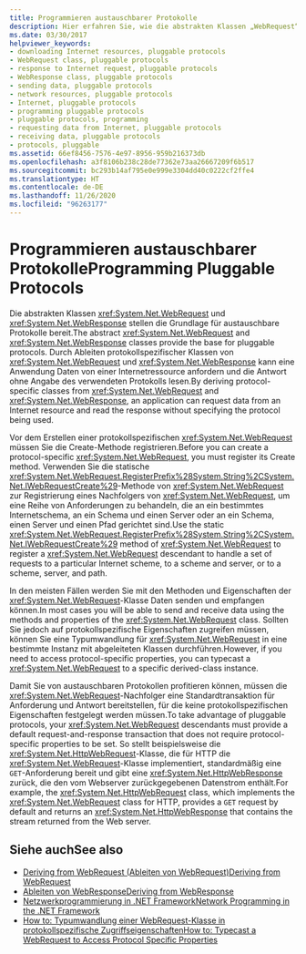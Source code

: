 ```yaml
---
title: Programmieren austauschbarer Protokolle
description: Hier erfahren Sie, wie die abstrakten Klassen „WebRequest“ und „WebResponse“ austauschbare Protokolle unterstützen, die es einer Anwendung ermöglichen, Daten ohne Angabe eines Protokolls abzurufen.
ms.date: 03/30/2017
helpviewer_keywords:
- downloading Internet resources, pluggable protocols
- WebRequest class, pluggable protocols
- response to Internet request, pluggable protocols
- WebResponse class, pluggable protocols
- sending data, pluggable protocols
- network resources, pluggable protocols
- Internet, pluggable protocols
- programming pluggable protocols
- pluggable protocols, programming
- requesting data from Internet, pluggable protocols
- receiving data, pluggable protocols
- protocols, pluggable
ms.assetid: 66ef8456-7576-4e97-8956-959b216373db
ms.openlocfilehash: a3f8106b238c28de77362e73aa26667209f6b517
ms.sourcegitcommit: bc293b14af795e0e999e3304dd40c0222cf2ffe4
ms.translationtype: HT
ms.contentlocale: de-DE
ms.lasthandoff: 11/26/2020
ms.locfileid: "96263177"
---
```

# <a name="programming-pluggable-protocols"></a><span data-ttu-id="e70f4-103">Programmieren austauschbarer Protokolle</span><span class="sxs-lookup"><span data-stu-id="e70f4-103">Programming Pluggable Protocols</span></span>

<span data-ttu-id="e70f4-104">Die abstrakten Klassen <xref:System.Net.WebRequest> und <xref:System.Net.WebResponse> stellen die Grundlage für austauschbare Protokolle bereit.</span><span class="sxs-lookup"><span data-stu-id="e70f4-104">The abstract <xref:System.Net.WebRequest> and <xref:System.Net.WebResponse> classes provide the base for pluggable protocols.</span></span> <span data-ttu-id="e70f4-105">Durch Ableiten protokollspezifischer Klassen von <xref:System.Net.WebRequest> und <xref:System.Net.WebResponse> kann eine Anwendung Daten von einer Internetressource anfordern und die Antwort ohne Angabe des verwendeten Protokolls lesen.</span><span class="sxs-lookup"><span data-stu-id="e70f4-105">By deriving protocol-specific classes from <xref:System.Net.WebRequest> and <xref:System.Net.WebResponse>, an application can request data from an Internet resource and read the response without specifying the protocol being used.</span></span>  
  
 <span data-ttu-id="e70f4-106">Vor dem Erstellen einer protokollspezifischen <xref:System.Net.WebRequest> müssen Sie die Create-Methode registrieren.</span><span class="sxs-lookup"><span data-stu-id="e70f4-106">Before you can create a protocol-specific <xref:System.Net.WebRequest>, you must register its Create method.</span></span> <span data-ttu-id="e70f4-107">Verwenden Sie die statische <xref:System.Net.WebRequest.RegisterPrefix%28System.String%2CSystem.Net.IWebRequestCreate%29>-Methode von <xref:System.Net.WebRequest> zur Registrierung eines Nachfolgers von <xref:System.Net.WebRequest>, um eine Reihe von Anforderungen zu behandeln, die an ein bestimmtes Internetschema, an ein Schema und einen Server oder an ein Schema, einen Server und einen Pfad gerichtet sind.</span><span class="sxs-lookup"><span data-stu-id="e70f4-107">Use the static <xref:System.Net.WebRequest.RegisterPrefix%28System.String%2CSystem.Net.IWebRequestCreate%29> method of <xref:System.Net.WebRequest> to register a <xref:System.Net.WebRequest> descendant to handle a set of requests to a particular Internet scheme, to a scheme and server, or to a scheme, server, and path.</span></span>  
  
 <span data-ttu-id="e70f4-108">In den meisten Fällen werden Sie mit den Methoden und Eigenschaften der <xref:System.Net.WebRequest>-Klasse Daten senden und empfangen können.</span><span class="sxs-lookup"><span data-stu-id="e70f4-108">In most cases you will be able to send and receive data using the methods and properties of the <xref:System.Net.WebRequest> class.</span></span> <span data-ttu-id="e70f4-109">Sollten Sie jedoch auf protokollspezifische Eigenschaften zugreifen müssen, können Sie eine Typumwandlung für <xref:System.Net.WebRequest> in eine bestimmte Instanz mit abgeleiteten Klassen durchführen.</span><span class="sxs-lookup"><span data-stu-id="e70f4-109">However, if you need to access protocol-specific properties, you can typecast a <xref:System.Net.WebRequest> to a specific derived-class instance.</span></span>  
  
 <span data-ttu-id="e70f4-110">Damit Sie von austauschbaren Protokollen profitieren können, müssen die <xref:System.Net.WebRequest>-Nachfolger eine Standardtransaktion für Anforderung und Antwort bereitstellen, für die keine protokollspezifischen Eigenschaften festgelegt werden müssen.</span><span class="sxs-lookup"><span data-stu-id="e70f4-110">To take advantage of pluggable protocols, your <xref:System.Net.WebRequest> descendants must provide a default request-and-response transaction that does not require protocol-specific properties to be set.</span></span> <span data-ttu-id="e70f4-111">So stellt beispielsweise die <xref:System.Net.HttpWebRequest>-Klasse, die für HTTP die <xref:System.Net.WebRequest>-Klasse implementiert, standardmäßig eine `GET`-Anforderung bereit und gibt eine <xref:System.Net.HttpWebResponse> zurück, die den vom Webserver zurückgegebenen Datenstrom enthält.</span><span class="sxs-lookup"><span data-stu-id="e70f4-111">For example, the <xref:System.Net.HttpWebRequest> class, which implements the <xref:System.Net.WebRequest> class for HTTP, provides a `GET` request by default and returns an <xref:System.Net.HttpWebResponse> that contains the stream returned from the Web server.</span></span>  
  
## <a name="see-also"></a><span data-ttu-id="e70f4-112">Siehe auch</span><span class="sxs-lookup"><span data-stu-id="e70f4-112">See also</span></span>

- [<span data-ttu-id="e70f4-113">Deriving from WebRequest (Ableiten von WebRequest)</span><span class="sxs-lookup"><span data-stu-id="e70f4-113">Deriving from WebRequest</span></span>](deriving-from-webrequest.md)
- [<span data-ttu-id="e70f4-114">Ableiten von WebResponse</span><span class="sxs-lookup"><span data-stu-id="e70f4-114">Deriving from WebResponse</span></span>](deriving-from-webresponse.md)
- [<span data-ttu-id="e70f4-115">Netzwerkprogrammierung in .NET Framework</span><span class="sxs-lookup"><span data-stu-id="e70f4-115">Network Programming in the .NET Framework</span></span>](index.md)
- [<span data-ttu-id="e70f4-116">How to: Typumwandlung einer WebRequest-Klasse in protokollspezifische Zugriffseigenschaften</span><span class="sxs-lookup"><span data-stu-id="e70f4-116">How to: Typecast a WebRequest to Access Protocol Specific Properties</span></span>](how-to-typecast-a-webrequest-to-access-protocol-specific-properties.md)
